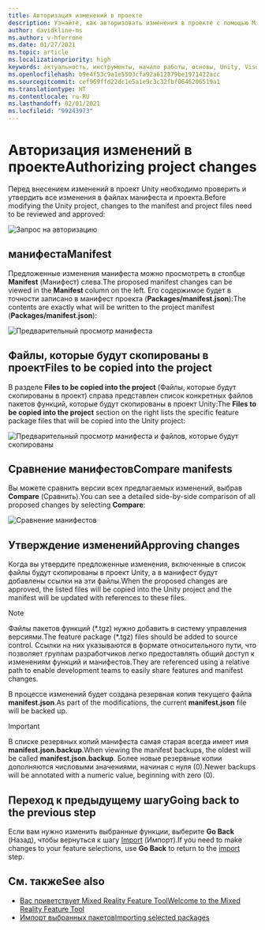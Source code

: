 ```yaml
---
title: Авторизация изменений в проекте
description: Узнайте, как авторизовать изменения в проекте с помощью Mixed Reality Feature Tool при разработке решений для HoloLens и виртуальной реальности.
author: davidkline-ms
ms.author: v-hferrone
ms.date: 01/27/2021
ms.topic: article
ms.localizationpriority: high
keywords: актуальность, инструменты, начало работы, основы, Unity, Visual Studio, набор средств, гарнитура смешанной реальности, гарнитура Windows Mixed Reality, гарнитура виртуальной реальности, установка, Windows, HoloLens, эмулятор, Unreal, OpenXR
ms.openlocfilehash: b9e4f53c9a1e5503cfa92a612879be1971422acc
ms.sourcegitcommit: cef969ffd22dc1e5a1e9c3c32fbf0646206519a1
ms.translationtype: HT
ms.contentlocale: ru-RU
ms.lasthandoff: 02/01/2021
ms.locfileid: "99243973"
---
```

# <a name="authorizing-project-changes"></a><span data-ttu-id="43743-104">Авторизация изменений в проекте</span><span class="sxs-lookup"><span data-stu-id="43743-104">Authorizing project changes</span></span>

<span data-ttu-id="43743-105">Перед внесением изменений в проект Unity необходимо проверить и утвердить все изменения в файлах манифеста и проекта.</span><span class="sxs-lookup"><span data-stu-id="43743-105">Before modifying the Unity project, changes to the manifest and project files need to be reviewed and approved:</span></span>

![Запрос на авторизацию](images/FeatureToolApprovalRequest.png)

## <a name="manifest"></a><span data-ttu-id="43743-107">манифеста</span><span class="sxs-lookup"><span data-stu-id="43743-107">Manifest</span></span>

<span data-ttu-id="43743-108">Предложенные изменения манифеста можно просмотреть в столбце **Manifest** (Манифест) слева.</span><span class="sxs-lookup"><span data-stu-id="43743-108">The proposed manifest changes can be viewed in the **Manifest** column on the left.</span></span> <span data-ttu-id="43743-109">Его содержимое будет в точности записано в манифест проекта (**Packages/manifest.json**):</span><span class="sxs-lookup"><span data-stu-id="43743-109">The contents are exactly what will be written to the project manifest (**Packages/manifest.json**):</span></span>

![Предварительный просмотр манифеста](images/ManifestPreview.png)

## <a name="files-to-be-copied-into-the-project"></a><span data-ttu-id="43743-111">Файлы, которые будут скопированы в проект</span><span class="sxs-lookup"><span data-stu-id="43743-111">Files to be copied into the project</span></span>

<span data-ttu-id="43743-112">В разделе **Files to be copied into the project** (Файлы, которые будут скопированы в проект) справа представлен список конкретных файлов пакетов функций, которые будут скопированы в проект Unity:</span><span class="sxs-lookup"><span data-stu-id="43743-112">The **Files to be copied into the project** section on the right lists the specific feature package files that will be copied into the Unity project:</span></span>

![Предварительный просмотр манифеста и файлов, которые будут скопированы](images/FilesToCopy.png)

## <a name="compare-manifests"></a><span data-ttu-id="43743-114">Сравнение манифестов</span><span class="sxs-lookup"><span data-stu-id="43743-114">Compare manifests</span></span>

<span data-ttu-id="43743-115">Вы можете сравнить версии всех предлагаемых изменений, выбрав **Compare** (Сравнить).</span><span class="sxs-lookup"><span data-stu-id="43743-115">You can see a detailed side-by-side comparison of all proposed changes by selecting **Compare**:</span></span>

![Сравнение манифестов](images/FeatureToolCompareManifest.png)

## <a name="approving-changes"></a><span data-ttu-id="43743-117">Утверждение изменений</span><span class="sxs-lookup"><span data-stu-id="43743-117">Approving changes</span></span>

<span data-ttu-id="43743-118">Когда вы утвердите предложенные изменения, включенные в список файлы будут скопированы в проект Unity, а в манифест будут добавлены ссылки на эти файлы.</span><span class="sxs-lookup"><span data-stu-id="43743-118">When the proposed changes are approved, the listed files will be copied into the Unity project and the manifest will be updated with references to these files.</span></span>

> [!NOTE]
> <span data-ttu-id="43743-119">Файлы пакетов функций (\*.tgz) нужно добавить в систему управления версиями.</span><span class="sxs-lookup"><span data-stu-id="43743-119">The feature package (\*.tgz) files should be added to source control.</span></span> <span data-ttu-id="43743-120">Ссылки на них указываются в формате относительного пути, что позволяет группам разработчиков легко предоставлять общий доступ к изменениям функций и манифестов.</span><span class="sxs-lookup"><span data-stu-id="43743-120">They are referenced using a relative path to enable development teams to easily share features and manifest changes.</span></span>

 <span data-ttu-id="43743-121">В процессе изменений будет создана резервная копия текущего файла **manifest.json**.</span><span class="sxs-lookup"><span data-stu-id="43743-121">As part of the modifications, the current **manifest.json** file will be backed up.</span></span>

> [!IMPORTANT]
> <span data-ttu-id="43743-122">В списке резервных копий манифеста самая старая всегда имеет имя **manifest.json.backup**.</span><span class="sxs-lookup"><span data-stu-id="43743-122">When viewing the manifest backups, the oldest will be called **manifest.json.backup**.</span></span> <span data-ttu-id="43743-123">Более новые резервные копии дополняются числовыми значениями, начиная с нуля (0).</span><span class="sxs-lookup"><span data-stu-id="43743-123">Newer backups will be annotated with a numeric value, beginning with zero (0).</span></span>

## <a name="going-back-to-the-previous-step"></a><span data-ttu-id="43743-124">Переход к предыдущему шагу</span><span class="sxs-lookup"><span data-stu-id="43743-124">Going back to the previous step</span></span>

<span data-ttu-id="43743-125">Если вам нужно изменить выбранные функции, выберите **Go Back** (Назад), чтобы вернуться к шагу [Import](importing-features.md) (Импорт).</span><span class="sxs-lookup"><span data-stu-id="43743-125">If you need to make changes to your feature selections, use **Go Back** to return to the [import](importing-features.md) step.</span></span>

## <a name="see-also"></a><span data-ttu-id="43743-126">См. также</span><span class="sxs-lookup"><span data-stu-id="43743-126">See also</span></span>

- [<span data-ttu-id="43743-127">Вас приветствует Mixed Reality Feature Tool</span><span class="sxs-lookup"><span data-stu-id="43743-127">Welcome to the Mixed Reality Feature Tool</span></span>](welcome-to-mr-feature-tool.md)
- [<span data-ttu-id="43743-128">Импорт выбранных пакетов</span><span class="sxs-lookup"><span data-stu-id="43743-128">Importing selected packages</span></span>](importing-features.md)
